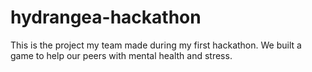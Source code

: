 # hydrangea-hackathon
This is the project my team made during my first hackathon. We built a game to help our peers with mental health and stress.
